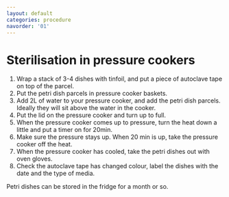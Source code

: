 ```yaml
---
layout: default
categories: procedure
navorder: '01'
---
```

# Sterilisation in pressure cookers

1. Wrap a stack of 3-4 dishes with tinfoil, and put a piece of autoclave tape on top of the parcel.   
2. Put the petri dish parcels in pressure cooker baskets.   
3. Add 2L of water to your pressure cooker, and add the petri dish parcels. Ideally they will sit above the water in the cooker.   
5. Put the lid on the pressure cooker and turn up to full.  
6. When the pressure cooker comes up to pressure, turn the heat down a little and put a timer on for 20min.  
7. Make sure the pressure stays up. When 20 min is up, take the pressure cooker off the heat.  
8. When the pressure cooker has cooled, take the petri dishes out with oven gloves.  
9. Check the autoclave tape has changed colour, label the dishes with the date and the type of media.  

Petri dishes can be stored in the fridge for a month or so.
